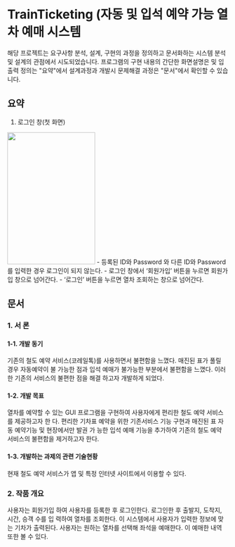 # TrainTicketing (자동 및 입석 예약 가능 열차 예매 시스템
해당 프로젝트는 요구사항 분석, 설계, 구현의 과정을 정의하고 문서화하는 시스템 분석 및 설계의 관점에서 시도되었습니다.
프로그램의 구현 내용의 간단한 화면설명은 및 입출력 정의는 "요약"에서 
설계과정과 개발시 문제해결 과정은 "문서"에서 확인할 수 있습니다.


## 요약
1. 로그인 창(첫 화면)
<img src = "https://user-images.githubusercontent.com/81247213/147555822-f8885bd1-957b-43ce-b8ed-f109bef3debc.png" width ="200" height ="300" />
- 등록된 ID와 Password 와 다른 ID와 Password 를 입력한 경우 로그인이 되지 않는다. 
- 로그인 창에서 ‘회원가입’ 버튼을 누르면 회원가입 창으로 넘어간다. 
- ‘로그인’ 버튼을 누르면 열차 조회하는 창으로 넘어간다.

## 문서

### 1. 서 론
#### 1-1. 개발 동기
기존의 철도 예약 서비스(코레일톡)를 사용하면서 불편함을 느꼈다. 매진된 표가 풀릴 경우 자동예약이 불
가능한 점과 입석 예매가 불가능한 부분에서 불편함을 느꼈다. 이러한 기존의 서비스의 불편한 점을 해결
하고자 개발하게 되었다. 

#### 1-2. 개발 목표
열차를 예약할 수 있는 GUI 프로그램을 구현하여 사용자에게 편리한 철도 예약 서비스를 제공하고자 한
다. 편리한 기차표 예약을 위한 기존서비스 기능 구현과 매진된 표 자동 예약기능 및 현장에서만 발권 가
능한 입석 예매 기능을 추가하여 기존의 철도 예약 서비스의 불편함을 제거하고자 한다.

#### 1-3. 개발하는 과제의 관련 기술현황
현재 철도 예약 서비스가 앱 및 특정 인터넷 사이트에서 이용할 수 있다. 

### 2. 작품 개요
사용자는 회원가입 하여 사용자를 등록한 후 로그인한다. 로그인한 후 출발지, 도착지, 시간, 승객 수를 입
력하여 열차를 조회한다. 이 시스템에서 사용자가 입력한 정보에 맞는 기차가 출력된다. 사용자는 원하는 
열차를 선택해 좌석을 예매한다. 이 예매한 내역 또한 볼 수 있다.
